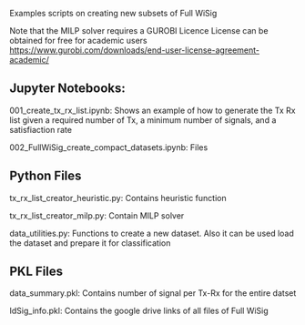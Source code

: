 Examples scripts on creating new subsets of Full WiSig



Note that the MILP solver requires a GUROBI Licence
License can be obtained for free for academic users
https://www.gurobi.com/downloads/end-user-license-agreement-academic/

## Jupyter Notebooks:

001_create_tx_rx_list.ipynb: Shows an example of how to generate the Tx Rx list given a  required number of  Tx, a minimum number of signals, and a satisfiaction rate

002_FullWiSig_create_compact_datasets.ipynb: Files

## Python Files

tx_rx_list_creator_heuristic.py: Contains heuristic function

tx_rx_list_creator_milp.py: Contain MILP solver

data_utilities.py: Functions to create a new dataset. Also it can be used load the dataset and prepare it for classification


## PKL Files

data_summary.pkl: Contains number of signal per Tx-Rx for the entire datset


IdSig_info.pkl: Contains the google drive links of all files of Full WiSig